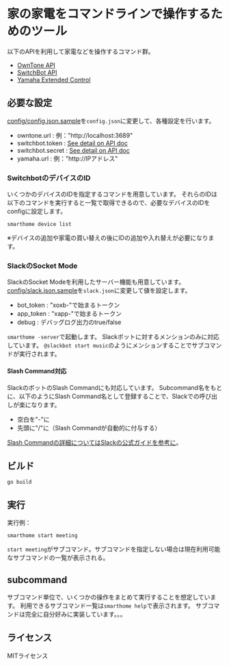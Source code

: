 # 家の家電をコマンドラインで操作するためのツール

以下のAPIを利用して家電などを操作するコマンド群。

* [OwnTone API](https://owntone.github.io/owntone-server/json-api/)
* [SwitchBot API](https://github.com/OpenWonderLabs/SwitchBotAPI)
* [Yamaha Extended Control](https://github.com/rsc-dev/pyamaha/blob/master/doc/YXC_API_Spec_Basic_v2.0.pdf)
 
## 必要な設定

[config/config.json.sample](./config/config.json.sample)を`config.json`に変更して、各種設定を行います。

* owntone.url : 例："http://localhost:3689"
* switchbot.token : [See detail on API doc](https://github.com/OpenWonderLabs/SwitchBotAPI#getting-started) 
* switchbot.secret : [See detail on API doc](https://github.com/OpenWonderLabs/SwitchBotAPI#getting-started)
* yamaha.url : 例："http://IPアドレス"

### SwitchbotのデバイスのID

いくつかのデバイスのIDを指定するコマンドを用意しています。
それらのIDは以下のコマンドを実行すると一覧で取得できるので、必要なデバイスのIDをconfigに設定します。

```shell
smarthome device list
```

※デバイスの追加や家電の買い替えの後にIDの追加や入れ替えが必要になります。


### SlackのSocket Mode

SlackのSocket Modeを利用したサーバー機能も用意しています。
[config/slack.json.sample](./config/slack.json.sample)を`slack.json`に変更して値を設定します。

* bot_token : "xoxb-"で始まるトークン
* app_token : "xapp-"で始まるトークン
* debug : デバッグログ出力のtrue/false

`smarthome -server`で起動します。
Slackボットに対するメンションのみに対応しています。 
`@slackbot start music`のようにメンションすることでサブコマンドが実行されます。

#### Slash Command対応

SlackのボットのSlash Commandにも対応しています。
Subcommand名をもとに、以下のようにSlash Command名として登録することで、Slackでの呼び出しが楽になります。

* 空白を"-"に
* 先頭に"/"に（Slash Commandが自動的に付与する）

[Slash Commandの詳細についてはSlackの公式ガイドを参考に](https://api.slack.com/interactivity/slash-commands)。

## ビルド

```
go build
```

## 実行

実行例：

```
smarthome start meeting
```

`start meeting`がサブコマンド。サブコマンドを指定しない場合は現在利用可能なサブコマンドの一覧が表示される。

## subcommand

サブコマンド単位で、いくつかの操作をまとめて実行することを想定しています。
利用できるサブコマンド一覧は`smarthome help`で表示されます。
サブコマンドは完全に自分好みに実装しています。。。

## ライセンス

MITライセンス